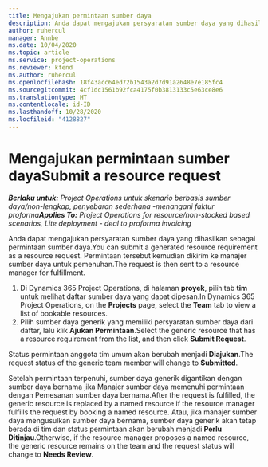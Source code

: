 ```yaml
---
title: Mengajukan permintaan sumber daya
description: Anda dapat mengajukan persyaratan sumber daya yang dihasilkan sebagai permintaan sumber daya. Permintaan tersebut kemudian dikirim ke manajer sumber daya untuk pemenuhan.
author: ruhercul
manager: Annbe
ms.date: 10/04/2020
ms.topic: article
ms.service: project-operations
ms.reviewer: kfend
ms.author: ruhercul
ms.openlocfilehash: 18f43acc64ed72b1543a2d7d91a2648e7e185fc4
ms.sourcegitcommit: 4cf1dc1561b92fca4175f0b3813133c5e63ce8e6
ms.translationtype: HT
ms.contentlocale: id-ID
ms.lasthandoff: 10/28/2020
ms.locfileid: "4128827"
---
```

# <a name="submit-a-resource-request"></a><span data-ttu-id="8244b-104">Mengajukan permintaan sumber daya</span><span class="sxs-lookup"><span data-stu-id="8244b-104">Submit a resource request</span></span>

<span data-ttu-id="8244b-105">_**Berlaku untuk:** Project Operations untuk skenario berbasis sumber daya/non-lengkap, penyebaran sederhana -menangani faktur proforma_</span><span class="sxs-lookup"><span data-stu-id="8244b-105">_**Applies To:** Project Operations for resource/non-stocked based scenarios, Lite deployment - deal to proforma invoicing_</span></span>

<span data-ttu-id="8244b-106">Anda dapat mengajukan persyaratan sumber daya yang dihasilkan sebagai permintaan sumber daya.</span><span class="sxs-lookup"><span data-stu-id="8244b-106">You can submit a generated resource requirement as a resource request.</span></span> <span data-ttu-id="8244b-107">Permintaan tersebut kemudian dikirim ke manajer sumber daya untuk pemenuhan.</span><span class="sxs-lookup"><span data-stu-id="8244b-107">The request is then sent to a resource manager for fulfillment.</span></span>

1. <span data-ttu-id="8244b-108">Di Dynamics 365 Project Operations, di halaman **proyek**, pilih tab **tim** untuk melihat daftar sumber daya yang dapat dipesan.</span><span class="sxs-lookup"><span data-stu-id="8244b-108">In Dynamics 365 Project Operations, on the **Projects** page, select the **Team** tab to view a list of bookable resources.</span></span> 
2. <span data-ttu-id="8244b-109">Pilih sumber daya generik yang memiliki persyaratan sumber daya dari daftar, lalu klik **Ajukan Permintaan**.</span><span class="sxs-lookup"><span data-stu-id="8244b-109">Select the generic resource that has a resource requirement from the list, and then click **Submit Request**.</span></span>

<span data-ttu-id="8244b-110">Status permintaan anggota tim umum akan berubah menjadi **Diajukan**.</span><span class="sxs-lookup"><span data-stu-id="8244b-110">The request status of the generic team member will change to **Submitted**.</span></span>

<span data-ttu-id="8244b-111">Setelah permintaan terpenuhi, sumber daya generik digantikan dengan sumber daya bernama jika Manajer sumber daya memenuhi permintaan dengan Pemesanan sumber daya bernama.</span><span class="sxs-lookup"><span data-stu-id="8244b-111">After the request is fulfilled, the generic resource is replaced by a named resource if the resource manager fulfills the request by booking a named resource.</span></span> <span data-ttu-id="8244b-112">Atau, jika manajer sumber daya mengusulkan sumber daya bernama, sumber daya generik akan tetap berada di tim dan status permintaan akan berubah menjadi **Perlu Ditinjau**.</span><span class="sxs-lookup"><span data-stu-id="8244b-112">Otherwise, if the resource manager proposes a named resource, the generic resource remains on the team and the request status will change to **Needs Review**.</span></span>
